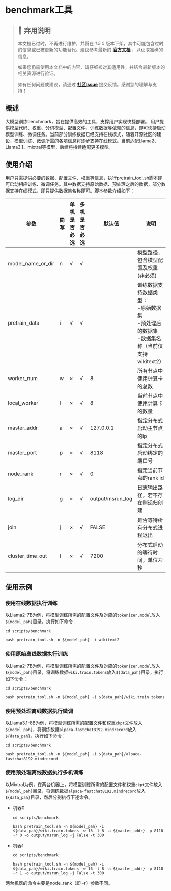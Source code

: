 # benchmark工具

> ## 🚨 弃用说明
>
> 本文档已过时，不再进行维护，并将在 *1.5.0* 版本下架，其中可能包含过时的信息或已被更新的功能替代。建议参考最新的 **[官方文档](https://www.mindspore.cn/mindformers/docs/zh-CN/dev/index.html)** ，以获取准确的信息。
>
> 如果您仍需使用本文档中的内容，请仔细核对其适用性，并结合最新版本的相关资源进行验证。
>
> 如有任何问题或建议，请通过 **[社区Issue](https://gitee.com/mindspore/mindformers/issues/new)** 提交反馈。感谢您的理解与支持！

## 概述

大模型训练benchmark，旨在提供高效的工具，支撑用户实现快捷部署。
用户提供模型代码、权重、分词模型、配置文件、训练数据等依赖的信息，即可快捷启动模型训练、微调任务。当前部分训练数据已经支持在线模式，随着开源社区的建设，模型训练、微调所需的各项信息将逐步支持在线模式。当前适配Llama2、Llama3.1、mixtral等模型，后续将持续适配更多模型。

## 使用介绍

用户只需提供必要的数据、配置文件、权重等信息，执行[pretrain_tool.sh](https://gitee.com/mindspore/mindformers/blob/dev/scripts/benchmark/pretrain_tool.sh)脚本即可启动相应训练、微调任务。其中数据支持原始数据、预处理之后的数据，部分数据支持在线模式，即只提供数据集名称即可。脚本参数介绍如下：

| 参数              | 简写 | 单机是否必选 | 多机是否必选 | 默认值           | 说明                                                         |
| ----------------- | ---- | ------------ | ------------ | ---------------- | ------------------------------------------------------------ |
| model_name_or_dir | n    | √            | √            |                  | 模型路径，包含模型配置及权重(非必须)                         |
| pretrain_data     | i    | √            | √            |                  | 训练数据支持数据类型：<br>-原始数据集<br>-预处理后的数据集<br>-数据集名称（当前仅支持wikitext2） |
| worker_num        | w    | ×            | √            | 8                | 所有节点中使用计算卡的总数                                   |
| local_worker      | l    | ×            | √            | 8                | 当前节点中使用计算卡的数量                                   |
| master_addr       | a    | ×            | √            | 127.0.0.1        | 指定分布式启动主节点的ip                                     |
| master_port       | p    | ×            | √            | 8118             | 指定分布式启动绑定的端口号                                   |
| node_rank         | r    | ×            | √            | 0                | 指定当前节点的rank id                                        |
| log_dir           | g    | ×            | √            | output/msrun_log | 日志输出路径，若不存在则递归创建                             |
| join              | j    | ×            | √            | FALSE            | 是否等待所有分布式进程退出                                   |
| cluster_time_out  | t    | ×            | √            | 7200             | 分布式启动的等待时间，单位为秒                               |

## 使用示例

### 使用在线数据执行训练

以Llama2-7B为例，将模型训练所需的配置文件及对应的`tokenizer.model`放入`${model_pah}`目录，执行如下命令：

```shell
cd scripts/benchmark

bash pretrain_tool.sh -n ${model_pah} -i wikitext2
```

### 使用原始离线数据执行训练

以Llama2-7B为例，将模型训练所需的配置文件及对应的`tokenizer.model`放入`${model_pah}`目录，将训练数据`wiki.train.tokens`放入`${data_pah}`目录，执行如下命令：

```shell
cd scripts/benchmark

bash pretrain_tool.sh -n ${model_pah} -i ${data_pah}/wiki.train.tokens
```

### 使用预处理离线数据执行微调

以Llama3.1-8B为例，将模型训练所需的配置文件和权重`ckpt`文件放入`${model_pah}`，将训练数据`alpaca-fastchat8192.mindrecord`放入`${data_pah}`，执行如下命令：

```shell
cd scripts/benchmark

bash pretrain_tool.sh -n ${model_pah} -i ${data_pah}/alpaca-fastchat8192.mindrecord
```

### 使用预处理离线数据执行多机训练

以Mixtral为例，在两台机器上，将模型训练所需的配置文件和权重`ckpt`文件放入`${model_pah}`目录，将训练数据`alpaca-fastchat8192.mindrecord`放入`${data_pah}`目录，然后分别执行下述命令。

* 机器0

  ```shell
  cd scripts/benchmark

  bash pretrain_tool.sh -n ${model_pah} -i ${data_pah}/wiki.train.tokens -w 16 -l 8 -a ${master_addr} -p 8118 -r 0 -o output/msrun_log -j False -t 300
  ```

* 机器1

  ```shell
  cd scripts/benchmark

  bash pretrain_tool.sh -n ${model_pah} -i ${data_pah}/wiki.train.tokens -w 16 -l 8 -a ${master_addr} -p 8118 -r 1 -o output/msrun_log -j False -t 300
  ```

两台机器的命令主要是node_rank（即 -r）参数不同。
